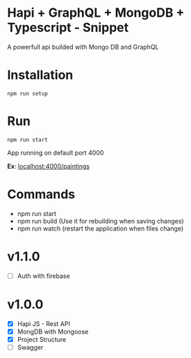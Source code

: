 # Hapi + GraphQL + MongoDB + Typescript - Snippet

A powerfull api builded  with Mongo DB and GraphQL

# Installation

    npm run setup

# Run

    npm run start

App running on default port 4000 

**Ex**: [localhost:4000/paintings](http://localhost:4000/paintings)

# Commands

- npm run start
- npm run build (Use it for rebuilding when saving changes)
- npm run watch (restart the application when files change)

# v1.1.0

- [ ]  Auth with firebase

# v1.0.0

- [x]  Hapi JS - Rest API
- [x]  MongDB with Mongoose
- [x]  Project Structure
- [ ]  Swagger